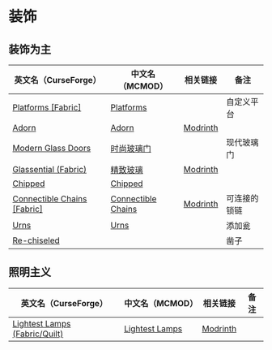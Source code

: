 # 装饰

## 装饰为主

| 英文名（CurseForge）                                                                           | 中文名（MCMOD）                                            | 相关链接                                                | 备注         |
| ---------------------------------------------------------------------------------------------- | ---------------------------------------------------------- | ------------------------------------------------------- | ------------ |
| [Platforms [Fabric]](https://www.curseforge.com/minecraft/mc-mods/platforms-fabric)            | [Platforms](https://www.mcmod.cn/class/6408.html)          |                                                         | 自定义平台   |
| [Adorn](https://www.curseforge.com/minecraft/mc-mods/adorn)                                    | [Adorn](https://www.mcmod.cn/class/1848.html)              | [Modrinth](https://modrinth.com/mod/adorn)              |              |
| [Modern Glass Doors](https://www.curseforge.com/minecraft/mc-mods/modern-glass-doors)          | [时尚玻璃门](https://www.mcmod.cn/class/1890.html)         |                                                         | 现代玻璃门   |
| [Glassential (Fabric)](https://www.curseforge.com/minecraft/mc-mods/glassential-fabric)        | [精致玻璃](https://www.mcmod.cn/class/1769.html)           | [Modrinth](https://modrinth.com/mod/glassential-fabric) |              |
| [Chipped](https://www.curseforge.com/minecraft/mc-mods/chipped)                                | [Chipped](https://www.mcmod.cn/class/4726.html)            |                                                         |              |
| [Connectible Chains [Fabric]](https://www.curseforge.com/minecraft/mc-mods/connectible-chains) | [Connectible Chains](https://www.mcmod.cn/class/6259.html) | [Modrinth](https://modrinth.com/mod/connectible_chains) | 可连接的锁链 |
| [Urns](https://www.curseforge.com/minecraft/mc-mods/urns)                                      | [Urns](https://www.mcmod.cn/class/5364.html)               |                                                         | 添加瓮       |
| [Re-chiseled](https://www.curseforge.com/minecraft/mc-mods/rechiseled)                         |                                                            |                                                         | 凿子         |

## 照明主义

| 英文名（CurseForge）                                                                                | 中文名（MCMOD）                                        | 相关链接                                            | 备注 |
| --------------------------------------------------------------------------------------------------- | ------------------------------------------------------ | --------------------------------------------------- | ---- |
| [Lightest Lamps (Fabric/Quilt)](https://www.curseforge.com/minecraft/mc-mods/lightest-lamps-fabric) | [Lightest Lamps](https://www.mcmod.cn/class/6508.html) | [Modrinth](https://modrinth.com/mod/lightest-lamps) |      |

